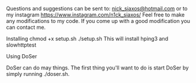 Questions and suggestions can be sent to: nick_siaxos@hotmail.com or to my instagram https://www.instagram.com/n1ck_siaxos/
Feel free to make any modifications to my code. If you come up with a good modification you can contact me.

Installing
chmod +x setup.sh
./setup.sh
This will install hping3 and slowhttptest

Using DoSer

DoSer can do may things. The first thing you'll want to do is start DoSer by simply running ./doser.sh.
